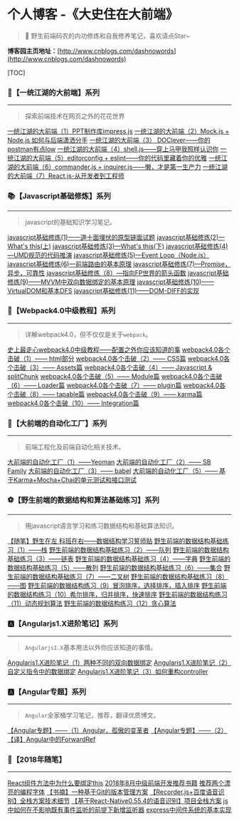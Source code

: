 # 个人博客 -《大史住在大前端》
> 🐳 野生前端码农的内功修炼和自我修养笔记，喜欢请点Star~

**博客园主页地址：**[http://www.cnblogs.com/dashnowords](http://www.cnblogs.com/dashnowords)

[TOC]

### :whale:【一统江湖的大前端】系列

___

>  探索前端技术在网页之外的花花世界

[一统江湖的大前端（1）PPT制作库impress.js](https://www.cnblogs.com/dashnowords/p/9609301.html)
[一统江湖的大前端（2）Mock.js + Node.js 如何与后端潇洒分手](https://www.cnblogs.com/dashnowords/p/9632492.html)
[一统江湖的大前端（3） DOClever——你的postman有点low](https://www.cnblogs.com/dashnowords/p/9609307.html)
[一统江湖的大前端（4）shell.js——穿上马甲我照样认识你](https://www.cnblogs.com/dashnowords/p/9632493.html)
[一统江湖的大前端（5）editorconfig + eslint——你的代码里藏着你的优雅](https://www.cnblogs.com/dashnowords/p/9632494.html)
[一统江湖的大前端（6）commander.js + inquirer.js——懒，才是第一生产力](https://www.cnblogs.com/dashnowords/p/9632495.html)
[一统江湖的大前端（7）React.js-从开发者到工程师](https://www.cnblogs.com/dashnowords/p/9632496.html)

### :books:【Javascript基础修炼】系列

___

> javascript的基础知识学习笔记。

[javascript基础修炼(1)—一道十面埋伏的原型链面试题](https://www.cnblogs.com/dashnowords/p/9404237.html)
[javascript基础修炼(2)—What's this(上)](https://www.cnblogs.com/dashnowords/p/9410495.html)
[javascript基础修炼(3)—What's this(下)](https://www.cnblogs.com/dashnowords/p/9410498.html)
[javascript基础修炼(4)—UMD规范的代码推演](https://www.cnblogs.com/dashnowords/p/9537315.html)
[javascript基础修炼(5)—Event Loop（Node.js）](https://www.cnblogs.com/dashnowords/p/9649829.html)
[javascript基础修炼(6)—前端路由的基本原理](https://www.cnblogs.com/dashnowords/p/9671213.html)
[javascript基础修炼(7)—Promise，异步，可靠性](https://www.cnblogs.com/dashnowords/p/9709477.html)
[javascript基础修炼（8）—指向FP世界的箭头函数](https://www.cnblogs.com/dashnowords/p/9807398.html) 
[javascript基础修炼(9)——MVVM中双向数据绑定的基本原理](https://www.cnblogs.com/dashnowords/p/9955460.html)
[javascript基础修炼(10)——VirtualDOM和基本DFS](https://www.cnblogs.com/dashnowords/p/10030036.html)
[javascript基础修炼(11)——DOM-DIFF的实现](https://www.cnblogs.com/dashnowords/p/10098152.html)


### :art:【Webpack4.0中级教程】系列

___

> 详解webpack4.0，但不仅仅是关于`webpack`。

[史上最走心webpack4.0中级教程——配置之外你应该知道的事](https://www.cnblogs.com/dashnowords/p/9572755.html)
[webpack4.0各个击破（1）—— html部分](https://www.cnblogs.com/dashnowords/p/9478777.html)
[webpack4.0各个击破（2）—— CSS篇](https://www.cnblogs.com/dashnowords/p/9520414.html)
[webpack4.0各个击破（3）—— Assets篇](https://www.cnblogs.com/dashnowords/p/9545476.html)
[webpack4.0各个击破（4）—— Javascript & splitChunk](https://www.cnblogs.com/dashnowords/p/9545482.html)
[webpack4.0各个击破（5）—— Module篇](https://www.cnblogs.com/dashnowords/p/9557366.html)
[webpack4.0各个击破（6）—— Loader篇](https://www.cnblogs.com/dashnowords/p/9557372.html)
[webpack4.0各个击破（7）—— plugin篇](https://www.cnblogs.com/dashnowords/p/9572749.html)
[webpack4.0各个击破（8）—— tapable篇](https://www.cnblogs.com/dashnowords/p/9572750.html)
[webpack4.0各个击破（9）—— karma篇](https://www.cnblogs.com/dashnowords/p/9572753.html)
[webpack4.0各个击破（10）—— Integration篇](https://www.cnblogs.com/dashnowords/p/9572754.html)



### :violin:【大前端的自动化工厂】系列

___

> 前端工程化及前端自动化相关技术。

[大前端的自动化工厂（1）——Yeoman](https://www.cnblogs.com/dashnowords/p/9460705.html)
[大前端的自动化工厂（2）—— SB Family](https://www.cnblogs.com/dashnowords/p/9460722.html)
[大前端的自动化工厂（3）—— babel](https://www.cnblogs.com/dashnowords/p/9537311.html)
[大前端的自动化工厂（5）—— 基于Karma+Mocha+Chai的单元测试和接口测试](https://www.cnblogs.com/dashnowords/p/9736491.html)



### :soccer:【野生前端的数据结构和算法基础练习】系列

___

> 用javascript语言学习和练习数据结构和基础算法知识。

[【随笔】野生在左 科班在右——数据结构学习誓师贴](https://www.cnblogs.com/dashnowords/p/9736499.html)
[野生前端的数据结构基础练习（1）——栈](https://www.cnblogs.com/dashnowords/p/9737665.html)
[野生前端的数据结构基础练习（2）——队列](https://www.cnblogs.com/dashnowords/p/9739481.html)
[野生前端的数据结构基础练习（3）——链表](https://www.cnblogs.com/dashnowords/p/9747051.html)
[野生前端的数据结构基础练习（4）——字典](https://www.cnblogs.com/dashnowords/p/9880013.html)
[野生前端的数据结构基础练习（5）——散列](https://www.cnblogs.com/dashnowords/p/9893996.html)
[野生前端的数据结构基础练习（6）——集合](https://www.cnblogs.com/dashnowords/p/9926072.html)
[野生前端的数据结构基础练习（7）——二叉树](https://www.cnblogs.com/dashnowords/p/9955479.html)
[野生前端的数据结构基础练习（8）——图](https://www.cnblogs.com/dashnowords/p/10030035.html)
[野生前端的数据结构练习（9）冒泡排序，选择排序，插入排序](https://www.cnblogs.com/dashnowords/p/10030038.html)
[野生前端的数据结构练习（10）希尔排序，归并排序，快速排序](https://www.cnblogs.com/dashnowords/p/10041401.html)
[野生前端的数据结构练习（11）动态规划算法](https://www.cnblogs.com/dashnowords/p/10073292.html)
[野生前端的数据结构练习（12）贪心算法](https://www.cnblogs.com/dashnowords/p/10073306.html)



### :a:【Angularjs1.X进阶笔记】系列

___

> `Angularjs1.X`基本用法以外你应该知道的事情。

[Angularjs1.X进阶笔记（1）两种不同的双向数据绑定](https://www.cnblogs.com/dashnowords/p/9325775.html)
[Angularjs1.X进阶笔记（2）自定义指令中的数据绑定](https://www.cnblogs.com/dashnowords/p/9332548.html)
[Angularjs1.X进阶笔记（3）如何重构controller](https://www.cnblogs.com/dashnowords/p/10125707.html)


### :a:【Angular专题】系列

___

> `Angular`全家桶学习笔记，推荐，翻译优质博文。

[【Angular专题】——（1）Angular，孤傲的变革者](https://www.cnblogs.com/dashnowords/p/10087041.html)
[【Angular专题】——（2）【译】Angular中的ForwardRef](https://www.cnblogs.com/dashnowords/p/10123696.html)



### :pencil:【2018年随笔】

___

[React组件方法中为什么要绑定this](https://www.cnblogs.com/dashnowords/p/9343383.html)
[2018年8月中级前端开发推荐书籍](https://www.cnblogs.com/dashnowords/p/9373806.html)
[推荐两个漂亮的编程字体](https://www.cnblogs.com/dashnowords/p/9460695.html)
[【书摘】一种基于Git的版本管理方案](https://www.cnblogs.com/dashnowords/p/9537300.html)
[【Recorder.js+百度语音识别】全栈方案技术细节](https://www.cnblogs.com/dashnowords/p/9557355.html)
[【基于React-Native0.55.4的语音识别】项目全栈方案](https://www.cnblogs.com/dashnowords/p/9841068.html)
[js中如何在不影响既有事件监听的前提下新增监听器](https://www.cnblogs.com/dashnowords/p/9593946.html)
[express中间件系统的基本实现](https://www.cnblogs.com/dashnowords/p/9683361.html)

